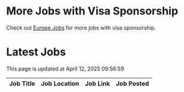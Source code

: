 # More Jobs with Visa Sponsorship

Check out [Europe Jobs](https://github.com/sureshparimi/europejobs#latest-jobs) for more jobs with visa sponsorship.

# Latest Jobs

This page is updated at April 12, 2025 09:56:59

| Job Title | Job Location | Job Link | Job Posted |
| --- | --- | --- | --- |
